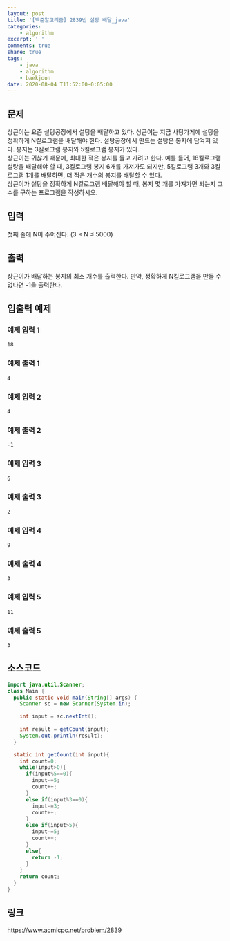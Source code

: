 ```yaml
---
layout: post
title: '[백준알고리즘] 2839번 설탕 배달_java'
categories:
    - algorithm
excerpt: ' '
comments: true
share: true
tags:
    - java
    - algorithm
    - baekjoon
date: 2020-08-04 T11:52:00-0:05:00
---
```


## 문제
상근이는 요즘 설탕공장에서 설탕을 배달하고 있다. 상근이는 지금 사탕가게에 설탕을 정확하게 N킬로그램을 배달해야 한다. 설탕공장에서 만드는 설탕은 봉지에 담겨져 있다. 봉지는 3킬로그램 봉지와 5킬로그램 봉지가 있다.<br/>
상근이는 귀찮기 때문에, 최대한 적은 봉지를 들고 가려고 한다. 예를 들어, 18킬로그램 설탕을 배달해야 할 때, 3킬로그램 봉지 6개를 가져가도 되지만, 5킬로그램 3개와 3킬로그램 1개를 배달하면, 더 적은 개수의 봉지를 배달할 수 있다.<br/>
상근이가 설탕을 정확하게 N킬로그램 배달해야 할 때, 봉지 몇 개를 가져가면 되는지 그 수를 구하는 프로그램을 작성하시오.<br/>

## 입력
첫째 줄에 N이 주어진다. (3 ≤ N ≤ 5000)

## 출력
상근이가 배달하는 봉지의 최소 개수를 출력한다. 만약, 정확하게 N킬로그램을 만들 수 없다면 -1을 출력한다.

## 입출력 예제
### 예제 입력 1 
```
18 
```
### 예제 출력 1 
```
4 
```
### 예제 입력 2 
```
4 
```
### 예제 출력 2 
```
-1 
```
### 예제 입력 3 
```
6 
```
### 예제 출력 3 
```
2 
```
### 예제 입력 4 
```
9 
```
### 예제 출력 4 
```
3 
```
### 예제 입력 5 
```
11 
```
### 예제 출력 5 
```
3
```

## 소스코드
```java
import java.util.Scanner;
class Main {
  public static void main(String[] args) {
    Scanner sc = new Scanner(System.in);

    int input = sc.nextInt();
    
    int result = getCount(input);
    System.out.println(result);
  }

  static int getCount(int input){
    int count=0;
    while(input>0){
      if(input%5==0){
        input-=5;
        count++;
      }
      else if(input%3==0){
        input-=3;
        count++;
      }
      else if(input>5){
        input-=5;
        count++;
      }
      else{
        return -1;
      }
    }
    return count;
  }
}
```

## 링크
https://www.acmicpc.net/problem/2839